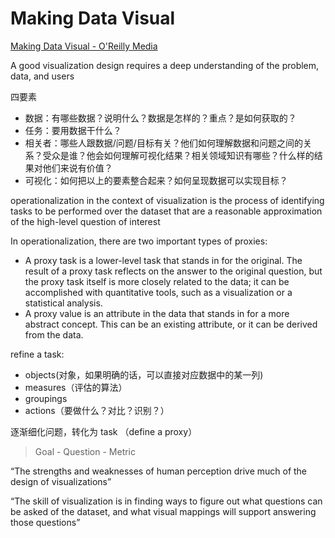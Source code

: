 # Making Data Visual

[Making Data Visual - O'Reilly Media](http://shop.oreilly.com/product/0636920041320.do)

A good visualization design requires a deep understanding of the problem, data, and users

四要素

- 数据：有哪些数据？说明什么？数据是怎样的？重点？是如何获取的？
- 任务：要用数据干什么？
- 相关者：哪些人跟数据/问题/目标有关？他们如何理解数据和问题之间的关系？受众是谁？他会如何理解可视化结果？相关领域知识有哪些？什么样的结果对他们来说有价值？
- 可视化：如何把以上的要素整合起来？如何呈现数据可以实现目标？



operationalization in the context of visualization is the process of identifying tasks to be performed over the dataset that are a reasonable approximation of the high-level question of interest



In operationalization, there are two important types of proxies:

- A proxy task is a lower-level task that stands in for the original. The result of a proxy task reflects on the answer to the original question, but the proxy task itself is more closely related to the data; it can be accomplished with quantitative tools, such as a visualization or a statistical analysis.
- A proxy value is an attribute in the data that stands in for a more abstract concept. This can be an existing attribute, or it can be derived from the data.



refine a task: 

- objects(对象，如果明确的话，可以直接对应数据中的某一列)
- measures（评估的算法）
- groupings
- actions（要做什么？对比？识别？）



逐渐细化问题，转化为 task （define a proxy）



> Goal - Question - Metric



“The strengths and weaknesses of human perception drive much of the design of visualizations”



“The skill of visualization is in finding ways to figure out what questions can be asked of the dataset, and what visual mappings will support answering those questions”

